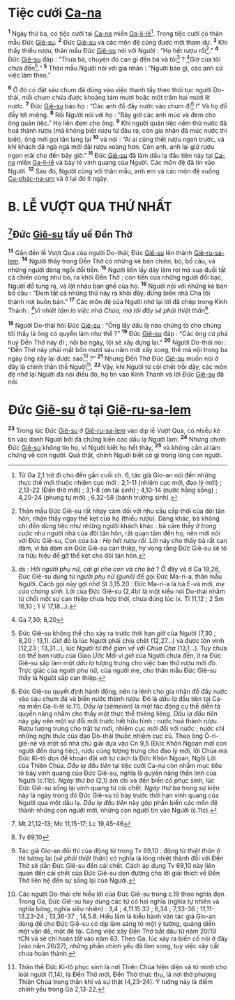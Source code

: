 # Tiệc cưới [Ca-na]()
<sup><b>1</b></sup> Ngày thứ ba, có tiệc cưới tại [Ca-na]() miền [Ga-li-lê]()[^1]. Trong tiệc cưới có thân mẫu Đức [Giê-su](). <sup><b>2</b></sup> Đức [Giê-su]() và các môn đệ cũng được mời tham dự. <sup><b>3</b></sup> Khi thấy thiếu rượu, thân mẫu Đức [Giê-su]() nói với Người : “Họ hết rượu rồi[^2].” <sup><b>4</b></sup> Đức [Giê-su]() đáp : “Thưa bà, chuyện đó can gì đến bà và tôi[^3] ? [^1*]Giờ của tôi chưa đến[^4].” <sup><b>5</b></sup> Thân mẫu Người nói với gia nhân : “Người bảo gì, các anh cứ việc làm theo.”

<sup><b>6</b></sup> Ở đó có đặt sáu chum đá dùng vào việc thanh tẩy theo thói tục người Do-thái, mỗi chum chứa được khoảng tám mươi hoặc một trăm hai mươi lít nước. <sup><b>7</b></sup> Đức [Giê-su]() bảo họ : “Các anh đổ đầy nước vào chum đi[^5] !” Và họ đổ đầy tới miệng. <sup><b>8</b></sup> Rồi Người nói với họ : “Bây giờ các anh múc và đem cho ông quản tiệc.” Họ liền đem cho ông. <sup><b>9</b></sup> Khi người quản tiệc nếm thử nước đã hoá thành rượu (mà không biết rượu từ đâu ra, còn gia nhân đã múc nước thì biết), ông mới gọi tân lang lại <sup><b>10</b></sup> và nói : “Ai ai cũng thết rượu ngon trước, và khi khách đã ngà ngà mới đãi rượu xoàng hơn. Còn anh, anh lại giữ rượu ngon mãi cho đến bây giờ.” <sup><b>11</b></sup> Đức [Giê-su]() đã làm dấu lạ đầu tiên này tại [Ca-na]() miền [Ga-li-lê]() và bày tỏ vinh quang của Người. Các môn đệ đã tin vào Người. <sup><b>12</b></sup> Sau đó, Người cùng với thân mẫu, anh em và các môn đệ xuống [Ca-phác-na-um]() và ở lại đó ít ngày.


# B. LỄ VƯỢT QUA THỨ NHẤT

## [^2*]Đức [Giê-su]() tẩy uế Đền Thờ
<sup><b>13</b></sup> Gần đến lễ Vượt Qua của người Do-thái, Đức [Giê-su]() lên thành [Giê-ru-sa-lem](). <sup><b>14</b></sup> Người thấy trong Đền Thờ có những kẻ bán chiên, bò, bồ câu, và những người đang ngồi đổi tiền. <sup><b>15</b></sup> Người liền lấy dây làm roi mà xua đuổi tất cả chiên cũng như bò, ra khỏi Đền Thờ ; còn tiền của những người đổi bạc, Người đổ tung ra, và lật nhào bàn ghế của họ. <sup><b>16</b></sup> Người nói với những kẻ bán bồ câu : “Đem tất cả những thứ này ra khỏi đây, đừng biến nhà Cha tôi thành nơi buôn bán.” <sup><b>17</b></sup> Các môn đệ của Người nhớ lại lời đã chép trong Kinh Thánh : *[^3*]Vì nhiệt tâm lo việc nhà Chúa, mà tôi đây sẽ phải thiệt thân*[^6].

<sup><b>18</b></sup> Người Do-thái hỏi Đức [Giê-su]() : “Ông lấy dấu lạ nào chứng tỏ cho chúng tôi thấy là ông có quyền làm như thế ?” <sup><b>19</b></sup> Đức [Giê-su]() đáp : “Các ông cứ phá huỷ Đền Thờ này đi ; nội ba ngày, tôi sẽ xây dựng lại.” <sup><b>20</b></sup> Người Do-thái nói : “Đền Thờ này phải mất bốn mươi sáu năm mới xây xong, thế mà nội trong ba ngày ông xây lại được sao[^7] ?” <sup><b>21</b></sup> Nhưng Đền Thờ Đức [Giê-su]() muốn nói ở đây là chính thân thể Người[^8]. <sup><b>22</b></sup> Vậy, khi Người từ cõi chết trỗi dậy, các môn đệ nhớ lại Người đã nói điều đó, họ tin vào Kinh Thánh và lời Đức [Giê-su]() đã nói.


# Đức [Giê-su]() ở tại [Giê-ru-sa-lem]()
<sup><b>23</b></sup> Trong lúc Đức [Giê-su]() ở [Giê-ru-sa-lem]() vào dịp lễ Vượt Qua, có nhiều kẻ tin vào danh Người bởi đã chứng kiến các dấu lạ Người làm. <sup><b>24</b></sup> Nhưng chính Đức [Giê-su]() không tin họ, vì Người biết họ hết thảy, <sup><b>25</b></sup> và không cần ai làm chứng về con người. Quả thật, chính Người biết có gì trong lòng con người.

[^1]: Từ Ga 2,1 trở đi cho đến gần cuối ch. 6, tác giả Gio-an nói đến những thực thể mới thuộc nhiệm cục mới : 2,1-11 (nhiệm cục mới, đạo lý mới) ; 2,13-22 (Đền thờ mới) ; 3,1-8 (ơn tái sinh) ; 4,10-14 (nước hằng sống) ; 4,20-24 (phụng tự mới) ; 6,32-58 (bánh trường sinh).
[^2]: Thân mẫu Đức Giê-su rất nhạy cảm đối với nhu cầu cấp thời của đôi tân hôn, nhận thấy ngay thế kẹt của họ (thiếu rượu). Đàng khác, bà không chỉ đến dùng tiệc như những người khách khác : bà cảm thấy *ở trong cuộc* như người nhà của đôi tân hôn, rất quan tâm đến họ, nên mới nói với Đức Giê-su, Con của bà : *Họ hết rượu rồi*. Lời này cho thấy bà rất can đảm, vì bà dám xin Đức Giê-su can thiệp, hy vọng rằng Đức Giê-su sẽ tỏ ra hữu hiệu để gỡ thế kẹt cho đôi tân hôn.
[^3]: ds : *Hỡi người phụ nữ, cái gì cho con và cho bà* ? Ở đây và ở Ga 19,26, Đức Giê-su dùng từ *người phụ nữ (gunê)* để gọi Đức Ma-ri-a, thân mẫu Người. Cách gọi này gợi nhớ St 3,15.20 : Đức Ma-ri-a là bà E-và mới, *mẹ của chúng sinh*. Lời của Đức Giê-su (2,4b) là một kiểu nói Do-thái nhằm từ chối một sự can thiệp chưa hợp thời, chưa đúng lúc (x. Tl 11,12 ; 2 Sm 16,10 ; 1 V 17,18...).
[^4]: Đức Giê-su không thể cho xảy ra trước thời hạn *giờ* của Người (7,30 ; 8,20 ; 13,1). *Giờ* đó là lúc Người phải chịu chết (12,27...) và được tôn vinh (12,23 ; 13,31...), lúc Người *từ thế gian về với Chúa Cha* (13,1...). Tuy chưa có thể ban rượu của Giao Ước Mới vì *giờ* của Người chưa đến, ít ra Đức Giê-su sắp làm một *dấu lạ* tượng trưng cho việc ban thứ rượu mới đó. Trực giác của người phụ nữ, của người mẹ, cho thân mẫu Đức Giê-su thấy là Người sắp can thiệp.
[^5]: Đức Giê-su quyết định hành động, nên ra lệnh cho gia nhân đổ đầy nước vào sáu chum đá và biến nước thành rượu. Đó là *dấu lạ* đầu tiên tại Ca-na miền Ga-li-lê (c.11). *Dấu lạ* (*sêmeion*) là một tác động cụ thể diễn tả quyền năng nhằm cho thấy một thực thể thiêng liêng. *Dấu lạ đầu tiên* này gây nên một sự đổi mới trước hết hữu hình : nước hoá thành rượu. Rượu tượng trưng cho trật tự mới, nhiệm cục mới đối với nước ; nước chỉ những nghi thức của đạo Do-thái thuộc nhiệm cục cũ. Theo ông Ô-ri-giê-nê và một số nhà chú giải dựa vào Cn 9,5 (Đức Khôn Ngoan mời con người đến dùng tiệc), rượu cũng tượng trưng cho đạo lý mới, lời Chúa mà Đức Ki-tô dọn để khoản đãi với tư cách là Đức Khôn Ngoan, Ngôi Lời của Thiên Chúa. *Dấu lạ đầu tiên* tại tiệc cưới Ca-na còn nhắm mục tiêu tỏ bày vinh quang của Đức Giê-su, nghĩa là quyền năng thần linh của Người (c.11b). *Ngày thứ ba* (2,1) ám chỉ xa đến biến cố phục sinh, lúc Đức Giê-su sống lại vinh quang từ cõi chết. *Ngày thứ ba* trong sự kiện này là ngày trong đó Đức Giê-su tỏ bày trước thời hạn vinh quang của Người qua một dấu lạ. *Dấu lạ đầu tiên* này góp phần biến các môn đệ thành những con người mới, những con người tin vào Người (c.11c).
[^6]: Tác giả Gio-an đổi thì của động từ trong Tv 69,10 : động từ *thiệt thân* ở thì tương lai (*sẽ phải thiệt thân*) có nghĩa là lòng nhiệt thành đối với Đền Thờ sẽ dẫn Đức Giê-su đến cái chết. Cách áp dụng Tv 69,10 này liên quan đến cái chết của Đức Giê-su dọn đường cho lời giải thích về Đền Thờ liên hệ đến sự sống lại của Người.
[^7]: Các người Do-thái chỉ hiểu lời của Đức Giê-su trong c.19 theo nghĩa đen. Trong Ga, Đức Giê-su hay dùng các từ có hai nghĩa (nghĩa tự nhiên và nghĩa bóng, nghĩa siêu nhiên) : 3,4 ; 4,11.15.33 ; 6,34 ; 7,33-36 ; 11,11-13.23-24 ; 13,36-37 ; 14,5.8. Hiểu lầm là kiểu hành văn tác giả Gio-an dùng để cho Đức Giê-su có dịp làm sáng tỏ một ý tưởng, quảng diễn một vấn đề, một đề tài. Công việc xây Đền Thờ bắt đầu từ năm 20/19 tCN và sẽ chỉ hoàn tất vào năm 63. Theo Ga, lúc xảy ra biến cố nói ở đây (vào năm 26/27), những phần chính yếu đã làm xong, tuy việc xây cất chưa hoàn thành.
[^8]: Thân thể Đức Ki-tô phục sinh là nơi Thiên Chúa hiện diện và tỏ mình cho loài người (1,14), là Đền Thờ mới, Đền Thờ thực thụ, là nơi thờ phượng Thiên Chúa trong thần khí và sự thật (4,23-24). Ý tưởng này là điểm chính yếu trong Ga 2,13-22.
[^1*]: Ga 7,30; 8,20
[^2*]: Mt 21,12-13; Mc 11,15-17; Lc 19,45-46
[^3*]: Tv 69,10